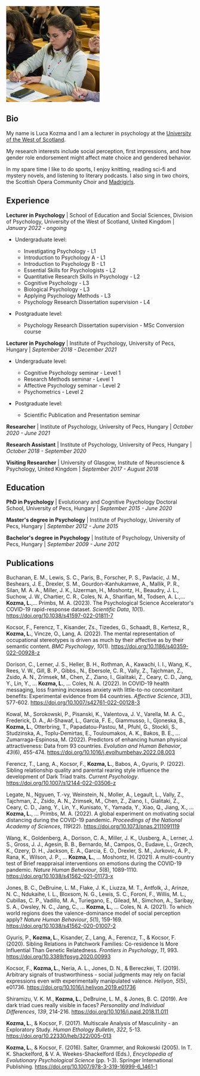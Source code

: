 <img src="/3.jpeg" width="250">

## Bio

My name is Luca Kozma and I am a lecturer in psychology at the [University of the West of Scotland](https://research-portal.uws.ac.uk/en/persons/luca-kozma).

My research interests include social perception, first impressions, and how gender role endorsement might affect mate choice and gendered behavior.

In my spare time I like to do sports, I enjoy knitting, reading sci-fi and mystery novels, and listening to literary podcasts. I also sing in two choirs, the Scottish Opera Community Choir and [Madrigirls](http://glasgowmadrigirls.weebly.com/).

## Experience

**Lecturer in Psychology** \| School of Education and Social Sciences, Division of Psychology, University of the West of Scotland, United Kingdom \| *January 2022 - ongoing*

-   Undergraduate level:
    - Investigating Psychology - L1
    - Introduction to Psychology A - L1
    - Introduction to Psychology B - L1
    - Essential Skills for Psychologists - L2
    - Quantitative Research Skills in Psychology - L2
    - Cognitive Psychology - L3
    - Biological Psychology - L3
    - Applying Psychology Methods - L3
    - Psychology Research Dissertation supervision - L4

-   Postgraduate level:
    -   Psychology Research Dissertation supervision - MSc Conversion course

**Lecturer in Psychology** \| Institute of Psychology, University of Pecs, Hungary \| *September 2018 - December 2021*

-   Undergraduate level:
    -   Cognitive Psychology seminar - Level 1
    -   Research Methods seminar - Level 1
    -   Affective Psychology seminar - Level 2
    -   Psychometrics - Level 2

-   Postgraduate level:
    -   Scientific Publication and Presentation seminar

**Researcher** \| Institute of Psychology, University of Pecs, Hungary \| *October 2020 - June 2021*

**Research Assistant** \| Institute of Psychology, University of Pecs, Hungary \| *October 2018 - September 2020*

**Visiting Researcher** \| University of Glasgow, Institute of Neuroscience & Psychology, United Kingdom \| *September 2017 - August 2018*

## Education

**PhD in Psychology** \| Evolutionary and Cognitive Psychology Doctoral School, University of Pecs, Hungary \| *September 2015 - June 2020*

**Master's degree in Psychology** \| Institute of Psychology, University of Pecs, Hungary \| *September 2012 - June 2015*

**Bachelor's degree in Psychology** \| Institute of Psychology, University of Pecs, Hungary \| *September 2009 - June 2012*

## Publications

Buchanan, E. M., Lewis, S. C., Paris, B., Forscher, P. S., Pavlacic, J. M., Beshears, J. E., Drexler, S. M., Gourdon-Kanhukamwe, A., Mallik, P. R., Silan, M. A. A., Miller, J. K., IJzerman, H., Moshontz, H., Beaudry, J. L., Suchow, J. W., Chartier, C. R., Coles, N. A., Sharifian, M., Todsen, A. L.,... **Kozma, L.**,... Primbs, M. A. (2023). The Psychological Science Accelerator's COVID-19 rapid-response dataset. *Scientific Data*, *10*(1). <https://doi.org/10.1038/s41597-022-01811-7>

Kocsor, F., Ferencz, T., Kisander, Zs., Tizedes, G., Schaadt, B., Kertesz, R., **Kozma, L.**, Vincze, O., Lang, A. (2022). The mental representation of occupational stereotypes is driven as much by their affective as by their semantic content. *BMC Psychology*, *10*(1). <https://doi.org/10.1186/s40359-022-00928-z>

Dorison, C., Lerner, J. S., Heller, B. H., Rothman, A., Kawachi, I. I., Wang, K., Rees, V. W., Gill, B. P., Gibbs., N., Ebersole, C. R., Vally, Z., Tajchman, Z., Zsido, A. N., Zrimsek, M., Chen, Z., Ziano, I., Gialitaki, Z., Ceary, C. D., Jang, Y., Lin, Y., ... **Kozma, L.**, ... Coles, N. A. (2022). In COVID-19 health messaging, loss framing increases anxiety with little-to-no concomitant benefits: Experimental evidence from 84 countries. *Affective Science*, *3*(3), 577-602. <https://doi.org/10.1007/s42761-022-00128-3>

Kowal, M., Sorokowski, P., Pisanski, K., Valentova, J. V., Varella, M. A. C., Frederick, D. A., Al-Shawaf, L., Garcia, F. E., Giammusso, I., Gjoneska, B., **Kozma, L.**, Otterbring, T., Papadatou-Pastou, M., Pfuhl, G., Stockli, S., Studzinska, A., Toplu-Demirtas, E., Touloumakos, A. K., Bakos, B. E., ... Zumarraga-Espinosa, M. (2022). Predictors of enhancing human physical attractiveness: Data from 93 countries. *Evolution and Human Behavior*, *43*(6), 455-474. <https://doi.org/10.1016/j.evolhumbehav.2022.08.003>

Ferencz, T., Lang, A., Kocsor, F., **Kozma, L.**, Babos, A., Gyuris, P. (2022). Sibling relationship quality and parental rearing style influence the development of Dark Triad traits. *Current Psychology*. <https://doi.org/10.1007/s12144-022-03506-z>

Legate, N., Ngyuen, T.-vy, Weinstein, N., Moller, A., Legault, L., Vally, Z., Tajchman, Z., Zsido, A. N., Zrimsek, M., Chen, Z., Ziano, I., Gialitaki, Z., Ceary, C. D., Jang, Y., Lin, Y., Kunisato, Y., Yamada, Y., Xiao, Q., Jiang, X., ... **Kozma, L.**, ... Primbs, M. A. (2022). A global experiment on motivating social distancing during the COVID-19 pandemic. *Proceedings of the National Academy of Sciences*, *119*(22). <https://doi.org/10.1073/pnas.2111091119>

Wang, K., Goldenberg, A., Dorison, C. A., Miller, J. K., Uusberg, A., Lerner, J. S., Gross, J. J., Agesin, B. B., Bernardo, M., Campos, O., Eudave, L., Grzech, K., Ozery, D. H., Jackson, E. A., Garcia, E. O., Drexler, S. M., Jurkovic, A. P., Rana, K., Wilson, J. P., ... **Kozma, L.**, ... Moshontz, H. (2021). A multi-country test of Brief reappraisal interventions on emotions during the COVID-19 pandemic. *Nature Human Behaviour*, *5*(8), 1089-1110. <https://doi.org/10.1038/s41562-021-01173-x>

Jones, B. C., DeBruine, L. M., Flake, J. K., Liuzza, M. T., Antfolk, J., Arinze, N. C., Ndukaihe, I. L., Bloxsom, N. G., Lewis, S. C., Foroni, F., Willis, M. L., Cubillas, C. P., Vadillo, M. A., Turiegano, E., Gilead, M., Simchon, A., Saribay, S. A., Owsley, N. C., Jang, C., ... **Kozma, L.**, ... Coles, N. A. (2021). To which world regions does the valence-dominance model of social perception apply? *Nature Human Behaviour*, *5*(1), 159-169. <https://doi.org/10.1038/s41562-020-01007-2>

Gyuris, P., **Kozma, L.**, Kisander, Z., Lang, A., Ferencz, T., & Kocsor, F. (2020). Sibling Relations in Patchwork Families: Co-residence Is More Influential Than Genetic Relatedness. *Frontiers in Psychology*, *11*, 993. <https://doi.org/10.3389/fpsyg.2020.00993>

Kocsor, F., **Kozma, L.**, Neria, A. L., Jones, D. N., & Bereczkei, T. (2019). Arbitrary signals of trustworthiness - social judgments may rely on facial expressions even with experimentally manipulated valence. *Heliyon*, *5*(5), e01736. <https://doi.org/10.1016/j.heliyon.2019.e01736>

Shiramizu, V. K. M., **Kozma, L.**, DeBruine, L. M., & Jones, B. C. (2019). Are dark triad cues really visible in faces? *Personality and Individual Differences*, *139*, 214-216. <https://doi.org/10.1016/j.paid.2018.11.011>

**Kozma, L.**, & Kocsor, F. (2017). Multiscale Analysis of Masculinity - an Exploratory Study. *Human Ethology Bulletin*, *322*, 5-13. <https://doi.org/10.22330/heb/322/005-013>

**Kozma, L.**, & Kocsor, F. (2016). Salter, Grammer, and Rokowski (2005). In T. K. Shackelford, & V. A. Weekes-Shackelford (Eds.), *Encyclopedia of Evolutionary Psychological Science* (pp. 1-3). Springer International Publishing. <https://doi.org/10.1007/978-3-319-16999-6_1461-1>

